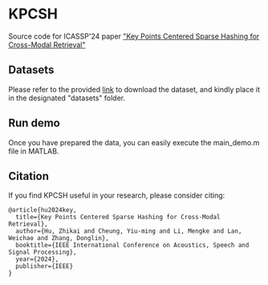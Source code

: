 # KPCSH

Source code for ICASSP'24 paper ["Key Points Centered Sparse Hashing for Cross-Modal Retrieval"](https://ieeexplore.ieee.org/document/10446586)

## Datasets
Please refer to the provided [link](https://github.com/yxinwang/HSCH-TCSVT) to download the dataset, and kindly place it in the designated "datasets" folder.

## Run demo
Once you have prepared the data, you can easily execute the main_demo.m file in MATLAB.

## Citation
If you find KPCSH useful in your research, please consider citing:

```
@article{hu2024key,
  title={Key Points Centered Sparse Hashing for Cross-Modal Retrieval},
  author={Hu, Zhikai and Cheung, Yiu-ming and Li, Mengke and Lan, Weichao and Zhang, Donglin},
  booktitle={IEEE International Conference on Acoustics, Speech and Signal Processing},
  year={2024},
  publisher={IEEE}
}
```
